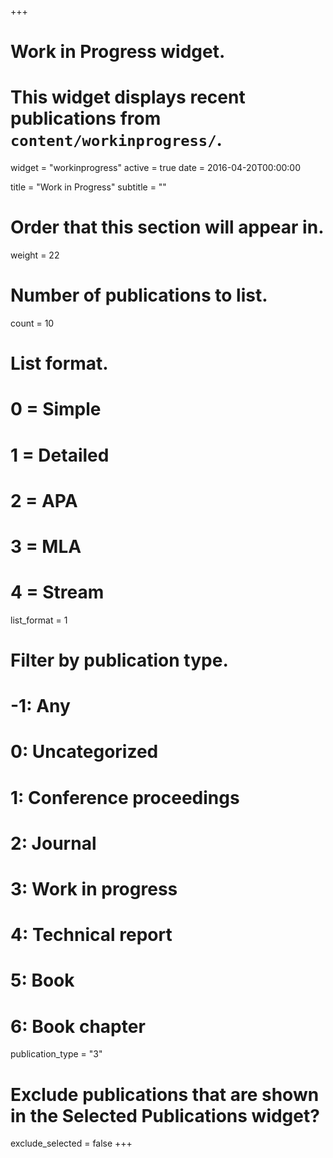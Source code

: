 +++
# Work in Progress widget.
# This widget displays recent publications from `content/workinprogress/`.
widget = "workinprogress"
active = true
date = 2016-04-20T00:00:00

title = "Work in Progress"
subtitle = ""

# Order that this section will appear in.
weight = 22

# Number of publications to list.
count = 10

# List format.
#   0 = Simple
#   1 = Detailed
#   2 = APA
#   3 = MLA
#   4 = Stream
list_format = 1

# Filter by publication type.
# -1: Any
#  0: Uncategorized
#  1: Conference proceedings
#  2: Journal
#  3: Work in progress
#  4: Technical report
#  5: Book
#  6: Book chapter
publication_type = "3"

# Exclude publications that are shown in the Selected Publications widget?
exclude_selected = false
+++
